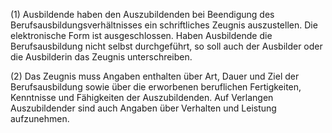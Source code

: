 (1) Ausbildende haben den Auszubildenden bei Beendigung des Berufsausbildungsverhältnisses ein schriftliches Zeugnis auszustellen. Die elektronische Form ist ausgeschlossen. Haben Ausbildende die Berufsausbildung nicht selbst durchgeführt, so soll auch der Ausbilder oder die Ausbilderin das Zeugnis unterschreiben.

(2) Das Zeugnis muss Angaben enthalten über Art, Dauer und Ziel der Berufsausbildung sowie über die erworbenen beruflichen Fertigkeiten, Kenntnisse und Fähigkeiten der Auszubildenden. Auf Verlangen Auszubildender sind auch Angaben über Verhalten und Leistung aufzunehmen.